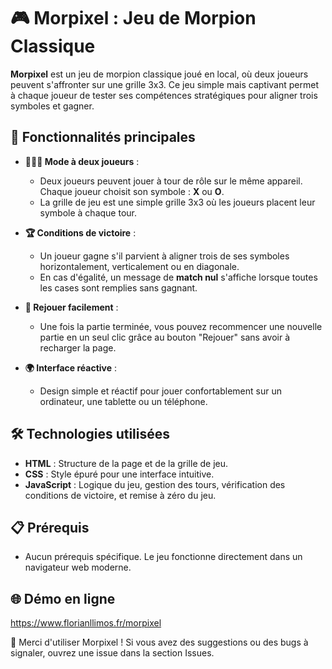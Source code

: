 # 🎮 Morpixel : Jeu de Morpion Classique

**Morpixel** est un jeu de morpion classique joué en local, où deux joueurs peuvent s'affronter sur une grille 3x3. Ce jeu simple mais captivant permet à chaque joueur de tester ses compétences stratégiques pour aligner trois symboles et gagner.

## 🚀 Fonctionnalités principales

- **🧑‍🤝‍🧑 Mode à deux joueurs** :
  - Deux joueurs peuvent jouer à tour de rôle sur le même appareil. Chaque joueur choisit son symbole : **X** ou **O**.
  - La grille de jeu est une simple grille 3x3 où les joueurs placent leur symbole à chaque tour.

- **🏆 Conditions de victoire** :
  - Un joueur gagne s'il parvient à aligner trois de ses symboles horizontalement, verticalement ou en diagonale.
  - En cas d'égalité, un message de **match nul** s'affiche lorsque toutes les cases sont remplies sans gagnant.

- **🔄 Rejouer facilement** :
  - Une fois la partie terminée, vous pouvez recommencer une nouvelle partie en un seul clic grâce au bouton "Rejouer" sans avoir à recharger la page.

- **🌍 Interface réactive** :
  - Design simple et réactif pour jouer confortablement sur un ordinateur, une tablette ou un téléphone.

## 🛠️ Technologies utilisées

- **HTML** : Structure de la page et de la grille de jeu.
- **CSS** : Style épuré pour une interface intuitive.
- **JavaScript** : Logique du jeu, gestion des tours, vérification des conditions de victoire, et remise à zéro du jeu.

## 📋 Prérequis

- Aucun prérequis spécifique. Le jeu fonctionne directement dans un navigateur web moderne.

## 🌐 Démo en ligne

https://www.florianllimos.fr/morpixel

🎉 Merci d'utiliser Morpixel ! Si vous avez des suggestions ou des bugs à signaler, ouvrez une issue dans la section Issues.
